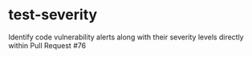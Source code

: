 # test-severity
Identify code vulnerability alerts along with their severity levels directly within Pull Request #76
